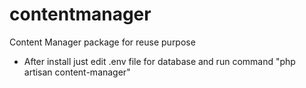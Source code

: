 # contentmanager
Content Manager package for reuse purpose

* After install just edit .env file for database and run command "php artisan content-manager"
